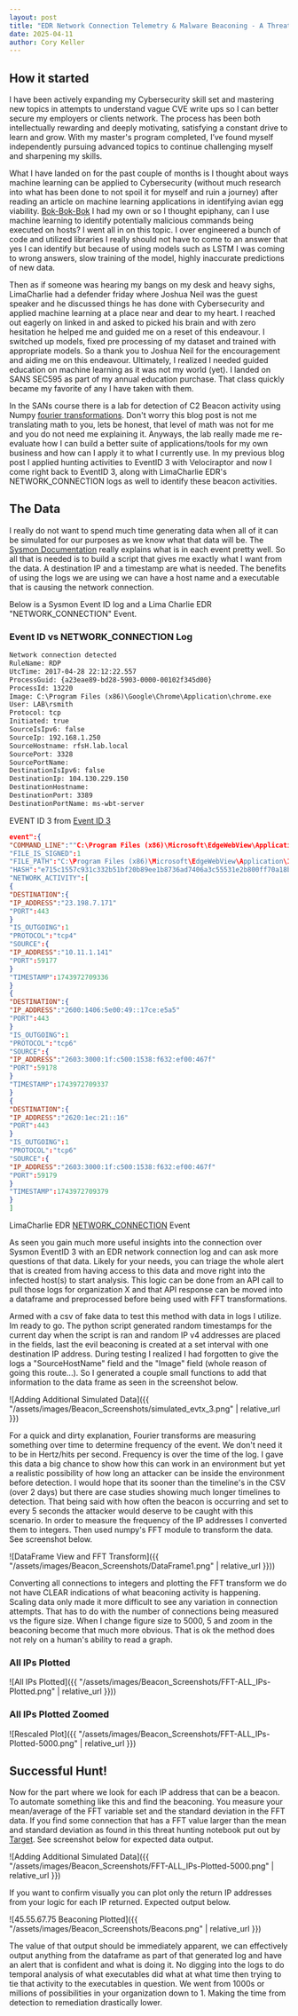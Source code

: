 ```yaml
---
layout: post
title: "EDR Network Connection Telemetry & Malware Beaconing - A Threat Hunt"
date: 2025-04-11
author: Cory Keller
---
```


## How it started

I have been actively expanding my Cybersecurity skill set and mastering new topics in attempts to understand vague CVE write ups so I can better secure my employers or clients network. The process has been both intellectually rewarding and deeply motivating, satisfying a constant drive to learn and grow. With my master's program completed, I’ve found myself independently pursuing advanced topics to continue challenging myself and sharpening my skills.

What I have landed on for the past couple of months is I thought about ways machine learning can be applied to Cybersecurity (without much research into what has been done to not spoil it for myself and ruin a journey) after reading an article on machine learning applications in identifying avian egg viability. [Bok-Bok-Bok][egg-viability] I had my own or so I thought epiphany, can I use machine learning to identify potentially malicious commands being executed on hosts? I went all in on this topic. I over engineered a bunch of code and utilized libraries I really should not have to come to an answer that yes I can identify but because of using models such as LSTM I was coming to wrong answers, slow training of the model, highly inaccurate predictions of new data. 

Then as if someone was hearing my bangs on my desk and heavy sighs, LimaCharlie had a defender friday where Joshua Neil was the guest speaker and he discussed things he has done with Cybersecurity and applied machine learning at a place near and dear to my heart. I reached out eagerly on linked in and asked to picked his brain and with zero hesitation he helped me and guided me on a reset of this endeavour. I switched up models, fixed pre processing of my dataset and trained with appropriate models. So a thank you to Joshua Neil for the encouragement and aiding me on this endeavour. Ultimately, I realized I needed guided education on machine learning as it was not my world (yet). I landed on SANS SEC595 as part of my annual education purchase. That class quickly became my favorite of any I have taken with them. 

In the SANs course there is a lab for detection of C2 Beacon activity using Numpy [fourier transformations][fourier]. Don't worry this blog post is not me translating math to you, lets be honest, that level of math was not for me and you do not need me explaining it. Anyways, the lab really made me re-evaluate how I can build a better suite of applications/tools for my own business and how can I apply it to what I currently use. In my previous blog post I applied hunting activities to EventID 3 with Velociraptor and now I come right back to EventID 3, along with LimaCharlie EDR's NETWORK_CONNECTION logs as well to identify these beacon activities.

## The Data

I really do not want to spend much time generating data when all of it can be simulated for our purposes as we know what that data will be. The [Sysmon Documentation][sysmon-docs] really explains what is in each event pretty well. So all that is needed is to build a script that gives me exactly what I want from the data. A destination IP and a timestamp are what is needed. The benefits of using the logs we are using we can have a host name and a executable that is causing the network connection.

Below is a Sysmon Event ID log and a Lima Charlie EDR "NETWORK_CONNECTION" Event.

### Event ID vs NETWORK_CONNECTION Log

```xml
Network connection detected
RuleName: RDP
UtcTime: 2017-04-28 22:12:22.557
ProcessGuid: {a23eae89-bd28-5903-0000-00102f345d00}
ProcessId: 13220
Image: C:\Program Files (x86)\Google\Chrome\Application\chrome.exe
User: LAB\rsmith
Protocol: tcp
Initiated: true
SourceIsIpv6: false
SourceIp: 192.168.1.250
SourceHostname: rfsH.lab.local
SourcePort: 3328
SourcePortName:
DestinationIsIpv6: false
DestinationIp: 104.130.229.150
DestinationHostname:
DestinationPort: 3389
DestinationPortName: ms-wbt-server
```

EVENT ID 3 from [Event ID 3][event-id-3]

```json
event":{
"COMMAND_LINE":""C:\Program Files (x86)\Microsoft\EdgeWebView\Application\134.0.3124.93\msedgewebview2.exe" --type=utility --utility-sub-type=network.mojom.NetworkService --lang=en-US --service-sandbox-type=none --no…"
"FILE_IS_SIGNED":1
"FILE_PATH":"C:\Program Files (x86)\Microsoft\EdgeWebView\Application\134.0.3124.93\msedgewebview2.exe"
"HASH":"e715c1557c931c332b51bf20b89ee1b8736ad7406a3c55531e2b800ff70a18b7"
"NETWORK_ACTIVITY":[
{
"DESTINATION":{
"IP_ADDRESS":"23.198.7.171"
"PORT":443
}
"IS_OUTGOING":1
"PROTOCOL":"tcp4"
"SOURCE":{
"IP_ADDRESS":"10.11.1.141"
"PORT":59177
}
"TIMESTAMP":1743972709336
}
{
"DESTINATION":{
"IP_ADDRESS":"2600:1406:5e00:49::17ce:e5a5"
"PORT":443
}
"IS_OUTGOING":1
"PROTOCOL":"tcp6"
"SOURCE":{
"IP_ADDRESS":"2603:3000:1f:c500:1538:f632:ef00:467f"
"PORT":59178
}
"TIMESTAMP":1743972709337
}
{
"DESTINATION":{
"IP_ADDRESS":"2620:1ec:21::16"
"PORT":443
}
"IS_OUTGOING":1
"PROTOCOL":"tcp6"
"SOURCE":{
"IP_ADDRESS":"2603:3000:1f:c500:1538:f632:ef00:467f"
"PORT":59179
}
"TIMESTAMP":1743972709379
}
]
```

LimaCharlie EDR [NETWORK_CONNECTION][lc-netconns] Event

As seen you gain much more useful insights into the connection over Sysmon EventID 3 with an EDR network connection log and can ask more questions of that data. Likely for your needs, you can triage the whole alert that is created from having access to this data and move right into the infected host(s) to start analysis. This logic can be done from an API call to pull those logs for organization X and that API response can be moved into a dataframe and preprocessed before being used with FFT transformations.

Armed with a csv of fake data to test this method with data in logs I utilize. Im ready to go. The python script generated random timestamps for the current day when the script is ran and random IP v4 addresses are placed in the fields, last the evil beaconing is created at a set interval with one destination IP address. During testing I realized I had forgotten to give the logs a "SourceHostName" field and the "Image" field (whole reason of going this route...). So I generated a couple small functions to add that information to the data frame as seen in the screenshot below.

![Adding Additional Simulated Data]({{ "/assets/images/Beacon_Screenshots/simulated_evtx_3.png" | relative_url }})

For a quick and dirty explanation, Fourier transforms are measuring something over time to determine frequency of the event. We don't need it to be in Hertz/hits per second. Frequency is over the time of the log. I gave this data a big chance to show how this can work in an environment but yet a realistic possibility of how long an attacker can be inside the environment before detection. I would hope that its sooner than the timeline's in the CSV (over 2 days) but there are case studies showing much longer timelines to detection. That being said with how often the beacon is occurring and set to every 5 seconds the attacker would deserve to be caught with this scenario. In order to measure the frequency of the IP addresses I converted them to integers. Then used numpy's FFT module to transform the data. See screenshot below.

![DataFrame View and FFT Transform]({{ "/assets/images/Beacon_Screenshots/DataFrame1.png" | relative_url }}))

Converting all connections to integers and plotting the FFT transform we do not have CLEAR indications of what beaconing activity is happening. Scaling data only made it more difficult to see any variation in connection attempts. That has to do with the number of connections being measured vs the figure size. When I change figure size to 5000, 5 and zoom in the beaconing become that much more obvious. That is ok the method does not rely on a human's ability to read a graph. 

### All IPs Plotted

![All IPs Plotted]({{ "/assets/images/Beacon_Screenshots/FFT-ALL_IPs-Plotted.png" | relative_url }}))

### All IPs Plotted Zoomed

![Rescaled Plot]({{ "/assets/images/Beacon_Screenshots/FFT-ALL_IPs-Plotted-5000.png" | relative_url }})

## Successful Hunt!

Now for the part where we look for each IP address that can be a beacon. To automate something like this and find the beaconing. You measure your mean/average of the FFT variable set and the standard deviation in the FFT data. If you find some connection that has a FFT value larger than the mean and standard deviation as found in this threat hunting notebook put out by [Target][target-beacon]. See screenshot below for expected data output. 

![Adding Additional Simulated Data]({{ "/assets/images/Beacon_Screenshots/FFT-ALL_IPs-Plotted-5000.png" | relative_url }})

If you want to confirm visually you can plot only the return IP addresses from your logic for each IP returned. Expected output below. 

![45.55.67.75 Beaconing Plotted]({{ "/assets/images/Beacon_Screenshots/Beacons.png" | relative_url }})

The value of that output should be immediately apparent, we can effectively output anything from the dataframe as part of that generated log and have an alert that is confident and what is doing it. No digging into the logs to do temporal analysis of what executables did what at what time then trying to tie that activity to the executables in question. We went from 1000s or millions of possibilities in your organization down to 1. Making the time from detection to remediation drastically lower.

[sysmon-docs]: https://learn.microsoft.com/en-us/sysinternals/downloads/sysmon
[event-id-3]: https://www.ultimatewindowssecurity.com/securitylog/encyclopedia/event.aspx?source=Sysmon&eventID=3
[swift-config]:https://github.com/SwiftOnSecurity/sysmon-config
[egg-viability]: https://www.sciencedirect.com/science/article/pii/S2772375525000905
[fourier]: https://lpsa.swarthmore.edu/Fourier/Xforms/FXformIntro.html
[lc-netconns]: https://docs.limacharlie.io/v2/docs/reference-edr-events#networkconnections
[target-beacon]: https://github.com/target/Threat-Hunting/blob/master/Beacon%20Hunting/find_beacons_by_fourier.ipynb
